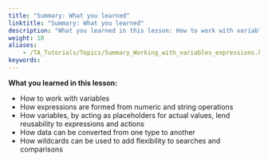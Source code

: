 ```yaml
--- 
title: "Summary: What you learned"
linktitle: "Summary: What you learned"
description: "What you learned in this lesson: How to work with variables How expressions are formed from numeric and string operations How variables, by acting as placeholders for actual values, lend reusability ..."
weight: 10
aliases: 
    - /TA_Tutorials/Topics/Summary_Working_with_variables_expressions.html
keywords: 
---
```


**What you learned in this lesson:**

-   How to work with variables
-   How expressions are formed from numeric and string operations
-   How variables, by acting as placeholders for actual values, lend reusability to expressions and actions
-   How data can be converted from one type to another
-   How wildcards can be used to add flexibility to searches and comparisons



